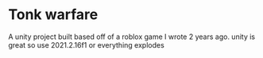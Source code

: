 # Tonk warfare

A unity project built based off of a roblox game I wrote 2 years ago.
unity is great so use 2021.2.16f1 or everything explodes
